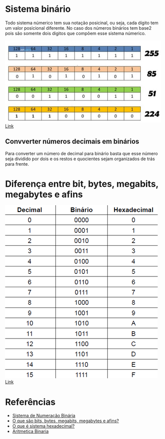 # Sistema binário

Todo sistema númerico tem sua notação posicinal, ou seja, cada dígito tem um valor posicional diferente. No caso dos números binários tem base2 pois são somente dois digitos que compõem esse sistema númerico.

![Valor posicional binário](/Introdução-AssemblyQuickGuide/imagens/ValordaPosiçãoBinária.jpg)
[Link](https://etec-mecatronica.weebly.com/uploads/1/2/9/3/12933882/4072513_orig.jpg)

## Convverter números decimais em binários

Para converter um número de decimal para binário basta que esse número seja dividido por dois e os restos e quocientes sejam organizados de trás para frente.


# Diferença entre bit, bytes, megabits, megabytes e afins

![Tabela: decimal, binário e hexdecimal](/Introdução-AssemblyQuickGuide/imagens/DecimalBinarioHexadecimal.png)
[Link](http://tics.ifsul.edu.br/matriz/conteudo/disciplinas/aoc/ub/img/B1.jpg)


# Referências

- [Sistema de Numeração Binária](https://brasilescola.uol.com.br/matematica/sistema-numeracao-binaria.htm)
- [O que são bits, bytes, megabits, megabytes e afins?](https://www.infowester.com/bit.php)
- [O que é sistema hexadecimal?](https://canaltech.com.br/produtos/o-que-e-sistema-hexadecimal/)
- [Aritmetica Binaria](http://wiki.foz.ifpr.edu.br/wiki/index.php/Aritmetica_Binaria#Aritm.C3.A9tica_Bin.C3.A1ria.5B1.5D)
